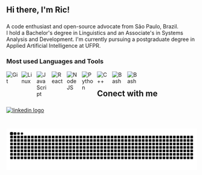 <h2 align="left">Hi there, I'm Ric!</h2>

###

<p align="left">A code enthusiast and open-source advocate from São Paulo, Brazil.<br>I hold a Bachelor's degree in Linguistics and an Associate's in Systems Analysis and Development. I'm currently pursuing a postgraduate degree in Applied Artificial Intelligence at UFPR.</p>

###

<h3 align="left">Most used Languages and Tools</h3>

<img align="left" alt="Git" width="30px" style="padding-right:10px;" src="https://api.iconify.design/skill-icons:git.svg" />
<img align="left" alt="Linux" width="30px" style="padding-right:10px;" src="https://api.iconify.design/skill-icons:linux-dark.svg" />
<img align="left" alt="JavaScript" width="30px" style="padding-right:10px;" src="https://api.iconify.design/skill-icons:javascript.svg" />
<img align="left" alt="React" width="30px" style="padding-right:10px;" src="https://skillicons.dev/icons?i=r" />
<img align="left" alt="NodeJS" width="30px" style="padding-right:10px;" src="https://api.iconify.design/skill-icons:mysql-dark.svg" />
<img align="left" alt="Python" width="30px" style="padding-right:10px;" src="https://api.iconify.design/skill-icons:python-dark.svg" />
<img align="left" alt="C++" width="30px" style="padding-right:10px;" src="https://api.iconify.design/skill-icons:docker.svg" />
<img align="left" alt="Bash" width="30px" style="padding-right:10px;" src="https://api.iconify.design/skill-icons:bash-dark.svg" />
<img align="left" alt="Bash" width="30px" style="padding-right:10px;" src="https://api.iconify.design/skill-icons:mongodb.svg" />
<br />

###

<h2 align="left">Conect with me</h2>

###

<div align="left">
  <a href="https://www.linkedin.com/in/ricardmonteiro/" target="_blank">
    <img src="https://api.iconify.design/logos:linkedin-icon.svg" width="47" height="35" alt="linkedin logo"  />
  </a>
</div>

###

<br clear="both">

<img src="https://raw.githubusercontent.com/ric-monteiro/ric-monteiro/output/snake.svg" alt="Snake animation" />

###
